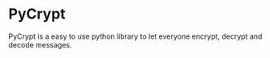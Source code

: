 # PyCrypt
PyCrypt is a easy to use python library to let everyone encrypt, decrypt and decode messages.
